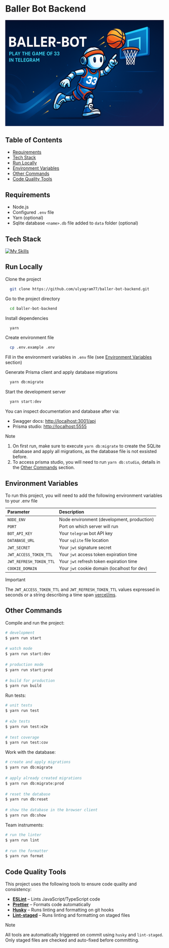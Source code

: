 # Baller Bot Backend

![Logo](./docs/banner.png)

## Table of Contents

- [Requirements](#requirements)
- [Tech Stack](#tech-stack)
- [Run Locally](#run-locally)
- [Environment Variables](#environment-variables)
- [Other Commands](#other-commands)
- [Code Quality Tools](#code-quality-tools)

## Requirements

- Node.js
- Configured `.env` file
- Yarn (optional)
- Sqlite database `<name>.db` file added to `data` folder (optional)

## Tech Stack

[![My Skills](https://skillicons.dev/icons?i=ts,nest,prisma,sqlite&theme=dark)](https://skillicons.dev)

## Run Locally

Clone the project

```bash
  git clone https://github.com/ulyagram77/baller-bot-backend.git
```

Go to the project directory

```bash
  cd baller-bot-backend
```

Install dependencies

```bash
  yarn
```

Create environment file

```bash
  cp .env.example .env
```

Fill in the environment variables in `.env` file (see [Environment Variables](#environment-variables) section)

Generate Prisma client and apply database migrations

```bash
  yarn db:migrate
```

Start the development server

```bash
  yarn start:dev
```

You can inspect documentation and database after via:

- Swagger docs: [http://localhost:3001/api](http://localhost:3001/api)
- Prisma studio: [http://localhost:5555](http://localhost:5555)

> [!NOTE]
>
> 1. On first run, make sure to execute `yarn db:migrate` to create the SQLite database and apply all migrations, as the database file is not exsisted before.
> 2. To access prisma studio, you will need to run `yarn db:studio`, details in the [Other Commands](#other-commands) section.

## Environment Variables

To run this project, you will need to add the following environment variables to your .env file

| Parameter               | Description                                  |
| :---------------------- | :------------------------------------------- |
| `NODE_ENV`              | Node environment (development, production)   |
| `PORT`                  | Port on which server will run                |
| `BOT_API_KEY`           | Your `telegram` bot API key                  |
| `DATABASE_URL`          | Your `sqlite` file location                  |
| `JWT_SECRET`            | Your `jwt` signature secret                  |
| `JWT_ACCESS_TOKEN_TTL`  | Your `jwt` access token expiration time      |
| `JWT_REFRESH_TOKEN_TTL` | Your `jwt` refresh token expiration time     |
| `COOKIE_DOMAIN`         | Your `jwt` cookie domain (localhost for dev) |

> [!IMPORTANT]
> The `JWT_ACCESS_TOKEN_TTL` and `JWT_REFRESH_TOKEN_TTL` values expressed in seconds or a string describing a time span [vercel/ms](https://github.com/vercel/ms).

## Other Commands

Compile and run the project:

```bash
# development
$ yarn run start

# watch mode
$ yarn run start:dev

# production mode
$ yarn run start:prod

# build for production
$ yarn run build
```

Run tests:

```bash
# unit tests
$ yarn run test

# e2e tests
$ yarn run test:e2e

# test coverage
$ yarn run test:cov
```

Work with the database:

```bash
# create and apply migrations
$ yarn run db:migrate

# apply already created migrations
$ yarn run db:migrate:prod

# reset the database
$ yarn run db:reset

# show the database in the browser client
$ yarn run db:show
```

Team instruments:

```bash
# run the linter
$ yarn run lint

# run the formatter
$ yarn run format
```

## Code Quality Tools

This project uses the following tools to ensure code quality and consistency:

- **[ESLint](https://eslint.org/)** – Lints JavaScript/TypeScript code
- **[Prettier](https://prettier.io/)** – Formats code automatically
- **[Husky](https://typicode.github.io/husky/)** – Runs linting and formatting on git hooks
- **[Lint-staged](https://github.com/okonet/lint-staged)** – Runs linting and formatting on staged files

> [!NOTE]
> All tools are automatically triggered on commit using `husky` and `lint-staged`.  
> Only staged files are checked and auto-fixed before committing.
